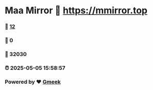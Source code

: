 # Maa Mirror :link: https://mmirror.top 
### :page_facing_up: [12](https://mmirror.top/tag.html) 
### :speech_balloon: 0 
### :hibiscus: 32030 
### :alarm_clock: 2025-05-05 15:58:57 
### Powered by :heart: [Gmeek](https://github.com/Meekdai/Gmeek)
